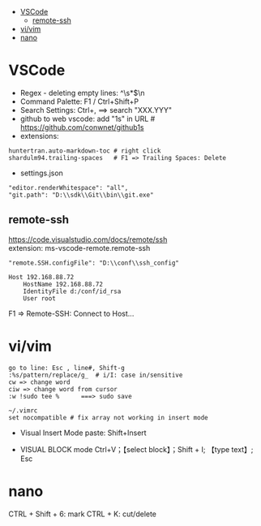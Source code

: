 <!-- TOC -->

- [VSCode](#vscode)
    - [remote-ssh](#remote-ssh)
- [vi/vim](#vivim)
- [nano](#nano)

<!-- /TOC -->

# VSCode
- Regex - deleting empty lines: ^\s*$\n
- Command Palette: F1 / Ctrl+Shift+P
- Search Settings: Ctrl+, ==> search "XXX.YYY"
- github to web vscode: add "1s" in URL # https://github.com/conwnet/github1s
- extensions:
```
huntertran.auto-markdown-toc # right click
shardulm94.trailing-spaces   # F1 => Trailing Spaces: Delete
```
- settings.json
```
"editor.renderWhitespace": "all",
"git.path": "D:\\sdk\\Git\\bin\\git.exe"
```

## remote-ssh
https://code.visualstudio.com/docs/remote/ssh  
extension: ms-vscode-remote.remote-ssh

    "remote.SSH.configFile": "D:\\conf\\ssh_config"

    Host 192.168.88.72
        HostName 192.168.88.72
        IdentityFile d:/conf/id_rsa
        User root

F1 => Remote-SSH: Connect to Host...

# vi/vim

    go to line: Esc , line#, Shift-g
    :%s/pattern/replace/g_  # i/I: case in/sensitive
    cw => change word
    ciw => change word from cursor
    :w !sudo tee %      ===> sudo save

    ~/.vimrc
    set nocompatible # fix array not working in insert mode

* Visual Insert Mode
    paste: Shift+Insert

* VISUAL BLOCK mode
    Ctrl+V；【select block】；Shift + I; 【type text】; Esc

# nano
CTRL + Shift + 6:   mark
CTRL + K:           cut/delete